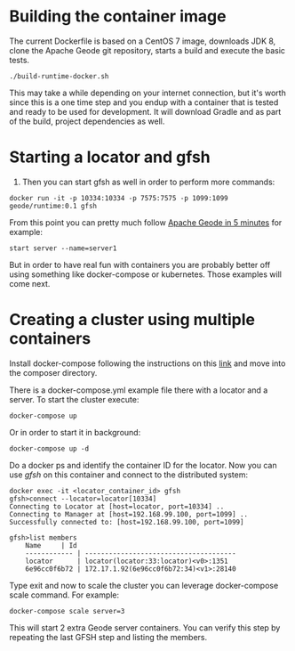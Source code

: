 # Building the container image

The current Dockerfile is based on a CentOS 7 image, downloads JDK 8, clone the Apache Geode git repository, starts a build and execute the basic tests.

```
./build-runtime-docker.sh
```

This may take a while depending on your internet connection, but it's worth since this is a one time step and you endup with a container that is tested and ready to be used for development. It will download Gradle and as part of the build, project dependencies as well.

# Starting a locator and gfsh

1. Then you can start gfsh as well in order to perform more commands:

```
docker run -it -p 10334:10334 -p 7575:7575 -p 1099:1099  geode/runtime:0.1 gfsh
```


From this point you can pretty much follow [Apache Geode in 5 minutes](https://cwiki.apache.org/confluence/display/GEODE/Index#Index-Geodein5minutes) for example:

```
start server --name=server1
```

But in order to have real fun with containers you are probably better off using something like docker-compose or kubernetes. Those examples will come next.

# Creating a cluster using multiple containers

Install docker-compose following the instructions on this [link](https://docs.docker.com/compose/install/) and move into the composer directory.

There is a docker-compose.yml example file there with a locator and a server.  To start the cluster execute:

```
docker-compose up
```

Or in order to start it in background:

```
docker-compose up -d
```

Do a docker ps and identify the container ID for the locator.  Now you can use *gfsh* on this container and connect to the distributed system:

```
docker exec -it <locator_container_id> gfsh
gfsh>connect --locator=locator[10334]
Connecting to Locator at [host=locator, port=10334] ..
Connecting to Manager at [host=192.168.99.100, port=1099] ..
Successfully connected to: [host=192.168.99.100, port=1099]

gfsh>list members
    Name     | Id
    ------------ | --------------------------------------
    locator      | locator(locator:33:locator)<v0>:1351
    6e96cc0f6b72 | 172.17.1.92(6e96cc0f6b72:34)<v1>:28140
```

Type exit and now to scale the cluster you can leverage docker-compose scale command. For example:

```
docker-compose scale server=3
```

This will start 2 extra Geode server containers. You can verify this step by repeating the last GFSH step and listing the members.

